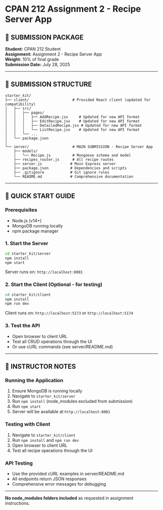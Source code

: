 # CPAN 212 Assignment 2 - Recipe Server App
## 🎯 SUBMISSION PACKAGE

**Student:** CPAN 212 Student  
**Assignment:** Assignment 2 - Recipe Server App  
**Weight:** 10% of final grade  
**Submission Date:** July 28, 2025

---

## 📁 SUBMISSION STRUCTURE

```
starter_kit/
├── client/                    # Provided React client (updated for compatibility)
│   ├── src/
│   │   ├── pages/
│   │   │   ├── AddRecipe.jsx     # Updated for new API format
│   │   │   ├── EditRecipe.jsx    # Updated for new API format
│   │   │   ├── DetailedRecipe.jsx # Updated for new API format
│   │   │   └── ListRecipe.jsx    # Updated for new API format
│   │   └── ...
│   └── package.json
│
└── server/                    # MAIN SUBMISSION - Recipe Server App
    ├── models/
    │   └── Recipe.js          # Mongoose schema and model
    ├── recipes_router.js      # All recipe routes
    ├── server.js             # Main Express server
    ├── package.json          # Dependencies and scripts
    ├── .gitignore            # Git ignore rules
    └── README.md             # Comprehensive documentation
```

---

## 🚀 QUICK START GUIDE

### Prerequisites
- Node.js (v14+)
- MongoDB running locally
- npm package manager

### 1. Start the Server
```bash
cd starter_kit/server
npm install
npm start
```
Server runs on: `http://localhost:8001`

### 2. Start the Client (Optional - for testing)
```bash
cd starter_kit/client
npm install
npm run dev
```
Client runs on: `http://localhost:5173` or `http://localhost:5174`

### 3. Test the API
- Open browser to client URL
- Test all CRUD operations through the UI
- Or use cURL commands (see server/README.md)

---


## 📝 INSTRUCTOR NOTES

### Running the Application
1. Ensure MongoDB is running locally
2. Navigate to `starter_kit/server`
3. Run `npm install` (node_modules excluded from submission)
4. Run `npm start`
5. Server will be available at `http://localhost:8001`

### Testing with Client
1. Navigate to `starter_kit/client`
2. Run `npm install` and `npm run dev`
3. Open browser to client URL
4. Test all recipe operations through the UI

### API Testing
- Use the provided cURL examples in server/README.md
- All endpoints return JSON responses
- Comprehensive error messages for debugging

---
**No node_modules folders included** as requested in assignment instructions.
